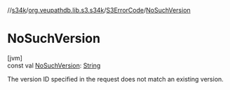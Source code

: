 //[s34k](../../../index.md)/[org.veupathdb.lib.s3.s34k](../index.md)/[S3ErrorCode](index.md)/[NoSuchVersion](-no-such-version.md)

# NoSuchVersion

[jvm]\
const val [NoSuchVersion](-no-such-version.md): [String](https://kotlinlang.org/api/latest/jvm/stdlib/kotlin/-string/index.html)

The version ID specified in the request does not match an existing version.
